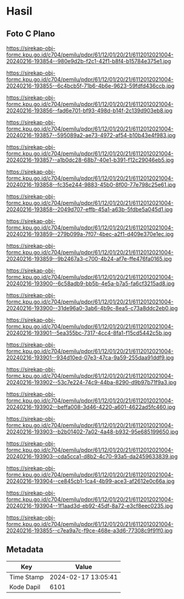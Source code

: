 # Hasil

## Foto C Plano

https://sirekap-obj-formc.kpu.go.id/c704/pemilu/pdpr/61/12/01/20/21/6112012021004-20240216-193854--980e9d2b-f2c1-42f1-b8f4-b15784e375e1.jpg

https://sirekap-obj-formc.kpu.go.id/c704/pemilu/pdpr/61/12/01/20/21/6112012021004-20240216-193855--6c4bcb5f-71b6-4b6e-9623-59fdfd436ccb.jpg

https://sirekap-obj-formc.kpu.go.id/c704/pemilu/pdpr/61/12/01/20/21/6112012021004-20240216-193856--fad6e701-bf93-498d-b14f-2c139d903eb8.jpg

https://sirekap-obj-formc.kpu.go.id/c704/pemilu/pdpr/61/12/01/20/21/6112012021004-20240216-193857--595089a2-ae73-4972-af54-b10b43e4f983.jpg

https://sirekap-obj-formc.kpu.go.id/c704/pemilu/pdpr/61/12/01/20/21/6112012021004-20240216-193857--a1b0dc28-68b7-40e1-b391-f12c29046eb5.jpg

https://sirekap-obj-formc.kpu.go.id/c704/pemilu/pdpr/61/12/01/20/21/6112012021004-20240216-193858--fc35e244-9883-45b0-8f00-77e798c25e61.jpg

https://sirekap-obj-formc.kpu.go.id/c704/pemilu/pdpr/61/12/01/20/21/6112012021004-20240216-193858--2049d707-effb-45a1-a63b-5fdbe5a045d1.jpg

https://sirekap-obj-formc.kpu.go.id/c704/pemilu/pdpr/61/12/01/20/21/6112012021004-20240216-193859--279b099a-7f07-4bec-a2f1-d409e370e1ec.jpg

https://sirekap-obj-formc.kpu.go.id/c704/pemilu/pdpr/61/12/01/20/21/6112012021004-20240216-193859--9b2467a3-c700-4b24-af7e-ffe476fa0165.jpg

https://sirekap-obj-formc.kpu.go.id/c704/pemilu/pdpr/61/12/01/20/21/6112012021004-20240216-193900--6c58adb9-bb5b-4e5a-b7a5-fa6cf3215ad8.jpg

https://sirekap-obj-formc.kpu.go.id/c704/pemilu/pdpr/61/12/01/20/21/6112012021004-20240216-193900--31de96a0-3ab6-4b9c-8ea5-c73a8ddc2eb0.jpg

https://sirekap-obj-formc.kpu.go.id/c704/pemilu/pdpr/61/12/01/20/21/6112012021004-20240216-193901--5ea355bc-7317-4cc4-8fa1-f15cd5442c5b.jpg

https://sirekap-obj-formc.kpu.go.id/c704/pemilu/pdpr/61/12/01/20/21/6112012021004-20240216-193901--934d10ed-07e3-47ca-9a59-255daa91ddf9.jpg

https://sirekap-obj-formc.kpu.go.id/c704/pemilu/pdpr/61/12/01/20/21/6112012021004-20240216-193902--53c7e224-74c9-44ba-8290-d9b97b71f9a3.jpg

https://sirekap-obj-formc.kpu.go.id/c704/pemilu/pdpr/61/12/01/20/21/6112012021004-20240216-193902--beffa008-3d46-4220-a601-4622ad5fc460.jpg

https://sirekap-obj-formc.kpu.go.id/c704/pemilu/pdpr/61/12/01/20/21/6112012021004-20240216-193903--b2b01402-7a02-4a48-b932-95e685199650.jpg

https://sirekap-obj-formc.kpu.go.id/c704/pemilu/pdpr/61/12/01/20/21/6112012021004-20240216-193903--cda5cca1-d8b2-4c70-93a5-da2459633839.jpg

https://sirekap-obj-formc.kpu.go.id/c704/pemilu/pdpr/61/12/01/20/21/6112012021004-20240216-193904--ce845cb1-1ca4-4b99-ace3-af2612e0c66a.jpg

https://sirekap-obj-formc.kpu.go.id/c704/pemilu/pdpr/61/12/01/20/21/6112012021004-20240216-193904--1f1aad3d-eb92-45df-8a72-e3cf8eec0235.jpg

https://sirekap-obj-formc.kpu.go.id/c704/pemilu/pdpr/61/12/01/20/21/6112012021004-20240216-193855--c7ea9a7c-f9ce-468e-a3d6-77308c9f91f0.jpg


## Metadata

| Key        | Value               |
| ---------- | ------------------- |
| Time Stamp | 2024-02-17 13:05:41 |
| Kode Dapil | 6101                |



